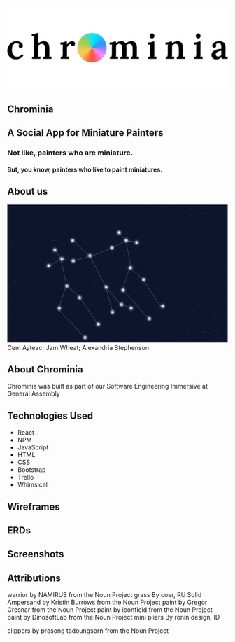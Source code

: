 ![chrominia](public/images/chrominialogodraft2black.png)
## Chrominia
## A Social App for Miniature Painters

### Not like, painters who are miniature.

#### But, you know, painters who like to paint miniatures.


## About us
![Gemjamani](public/images/gemjamani.png)
Cem Ayteac; Jam Wheat; Alexandria Stephenson
## About Chrominia
Chrominia was built as part of our Software Engineering Immersive at General Assembly
## Technologies Used
* React
* NPM
* JavaScript
* HTML
* CSS
* Bootstrap
* Trello
* Whimsical


## Wireframes

## ERDs

## Screenshots

## Attributions
warrior by NAMIRUS from the Noun Project
grass By coer, RU 
Solid Ampersand by Kristin Burrows from the Noun Project
paint by Gregor Cresnar from the Noun Project
paint by iconfield from the Noun Project
paint by DinosoftLab from the Noun Project
mini pliers 
By ronin design, ID 

clippers by prasong tadoungsorn from the Noun Project